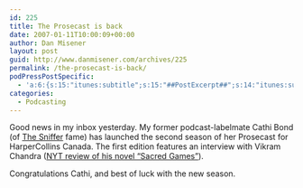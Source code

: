 ```yaml
---
id: 225
title: The Prosecast is back
date: 2007-01-11T10:00:09+00:00
author: Dan Misener
layout: post
guid: http://www.danmisener.com/archives/225
permalink: /the-prosecast-is-back/
podPressPostSpecific:
  - 'a:6:{s:15:"itunes:subtitle";s:15:"##PostExcerpt##";s:14:"itunes:summary";s:15:"##PostExcerpt##";s:15:"itunes:keywords";s:17:"##WordPressCats##";s:13:"itunes:author";s:10:"##Global##";s:15:"itunes:explicit";s:7:"Default";s:12:"itunes:block";s:7:"Default";}'
categories:
  - Podcasting
---
```

Good news in my inbox yesterday. My former podcast-labelmate Cathi Bond (of [The Sniffer](http://www.foursevens.com/thesniffer/) fame) has launched the second season of her Prosecast for HarperCollins Canada. The first edition features an interview with Vikram Chandra ([NYT review of his novel &#8220;Sacred Games&#8221;](http://www.nytimes.com/2007/01/07/books/review/Gray.t.html?bl&ex=1168491600&en=b3338e2d9b549324&ei=5087%0A)).

Congratulations Cathi, and best of luck with the new season.